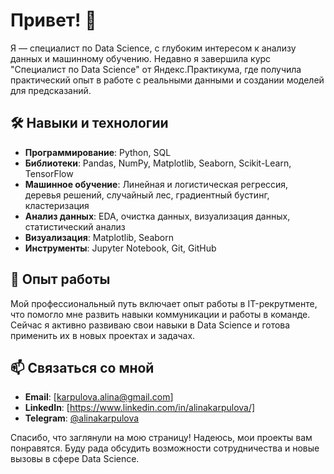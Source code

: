 # Привет! 👋

Я — специалист по Data Science, с глубоким интересом к анализу данных и машинному обучению. Недавно я завершила курс "Специалист по Data Science" от Яндекс.Практикума, где получила практический опыт в работе с реальными данными и создании моделей для предсказаний.

## 🛠️ Навыки и технологии

- **Программирование**: Python, SQL
- **Библиотеки**: Pandas, NumPy, Matplotlib, Seaborn, Scikit-Learn, TensorFlow
- **Машинное обучение**: Линейная и логистическая регрессия, деревья решений, случайный лес, градиентный бустинг, кластеризация
- **Анализ данных**: EDA, очистка данных, визуализация данных, статистический анализ
- **Визуализация**: Matplotlib, Seaborn
- **Инструменты**: Jupyter Notebook, Git, GitHub

## 💼 Опыт работы

Мой профессиональный путь включает опыт работы в IT-рекрутменте, что помогло мне развить навыки коммуникации и работы в команде. Сейчас я активно развиваю свои навыки в Data Science и готова применить их в новых проектах и задачах.

## 📫 Связаться со мной

- **Email**: [karpulova.alina@gmail.com]
- **LinkedIn**: [https://www.linkedin.com/in/alinakarpulova/]
- **Telegram**: [@alinakarpulova](https://t.me/alinakarpulova)

Спасибо, что заглянули на мою страницу! Надеюсь, мои проекты вам понравятся. Буду рада обсудить возможности сотрудничества и новые вызовы в сфере Data Science.
